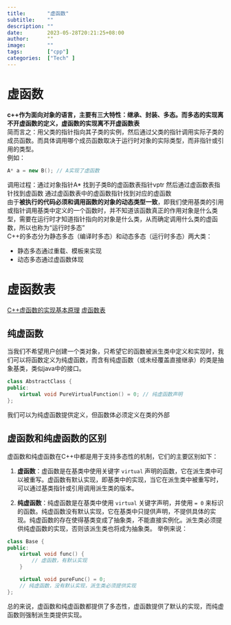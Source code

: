 ```yaml
---
title:       "虚函数"
subtitle:    ""
description: ""
date:        2023-05-28T20:21:25+08:00
author:      ""
image:       ""
tags:        ["cpp"]
categories:  ["Tech" ]
---
```


# 虚函数

**c++作为面向对象的语言，主要有三大特性：继承、封装、多态。而多态的实现离不开虚函数的定义，虚函数的实现离不开虚函数表**  
简而言之：用父类的指针指向其子类的实例，然后通过父类的指针调用实际子类的成员函数。而具体调用哪个成员函数取决于运行时对象的实际类型，而非指针或引用的类型。  
例如：
```c++
A* a = new B(); // A实现了虚函数
```
调用过程：通过对象指针A* 找到子类B的虚函数表指针vptr 然后通过虚函数表指针找到虚函数  通过虚函数表中的虚函数指针找到对应的虚函数  
由于**被执行的代码必须和调用函数的对象的动态类型一致**，即我们使用基类的引用或指针调用基类中定义的一个函数时，并不知道该函数真正的作用对象是什么类型，需要在运行时才知道指针指向的对象是什么类，从而确定调用什么类的虚函数，所以也称为“运行时多态”  
C++的多态分为静态多态（编译时多态）和动态多态（运行时多态）两大类：
- 静态多态通过重载、模板来实现
- 动态多态通过虚函数体现

# 虚函数表
[C++虚函数的实现基本原理](https://jacktang816.github.io/post/virtualfunction/#%E8%99%9A%E5%87%BD%E6%95%B0%E7%9A%84%E5%86%85%E5%AD%98%E5%88%86%E5%B8%83)
[虚函数表](https://zhuanlan.zhihu.com/p/365765942)

## 纯虚函数  

当我们不希望用户创建一个类对象，只希望它的函数被派生类中定义和实现时，我们可以将函数定义为纯虚函数，而含有纯虚函数（或未经覆盖直接继承）的类是抽象基类，类似java中的接口。
```c++
class AbstractClass {
public:
    virtual void PureVirtualFunction() = 0; // 纯虚函数声明
};
```
我们可以为纯虚函数提供定义，但函数体必须定义在类的外部

## 虚函数和纯虚函数的区别

虚函数和纯虚函数在C++中都是用于支持多态性的机制，它们的主要区别如下：

1. **虚函数**：虚函数是在基类中使用关键字 `virtual` 声明的函数，它在派生类中可以被重写。虚函数有默认实现，即基类中的实现，当它在派生类中被重写时，可以通过基类指针或引用调用派生类的版本。

2. **纯虚函数**：纯虚函数是在基类中使用 `virtual` 关键字声明，并使用 `= 0` 来标识的函数。纯虚函数没有默认实现，它在基类中只提供声明，不提供具体的实现。纯虚函数的存在使得基类变成了抽象类，不能直接实例化。派生类必须提供纯虚函数的实现，否则该派生类也将成为抽象类。
举例来说：

```cpp
class Base {
public:
    virtual void func() { 
        // 虚函数，有默认实现
    }

    virtual void pureFunc() = 0; 
    // 纯虚函数，没有默认实现，派生类必须提供实现
};
```

总的来说，虚函数和纯虚函数都提供了多态性，虚函数提供了默认的实现，而纯虚函数则强制派生类提供实现。